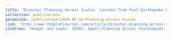 ```yaml
---
title: "Disaster Planning Across Scales: Lessons from Post-Earthquake Rubble Management in Oaxaca, Mexico"
collection: publications
permalink: /publication/2020-06-10-Planning-Across-Scales
link: 'http://www.theplanjournal.com/article/disaster-planning-across-scales-lessons-post-earthquake-rubble-management-oaxaca-mexico'
citation: 'Hooper and Lopez. 20202. &quot;Planning Across Scales&quot; <i>The Plan Journal</i> 5(1): 221-250. doi:10.15274/tpj.2020.05.01.8'
---
```

